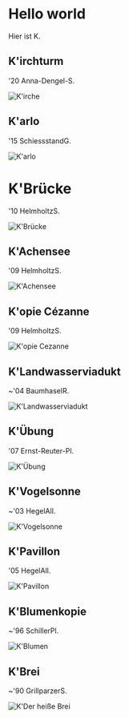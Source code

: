 # Hello world

Hier ist K.



## K'irchturm
'20 Anna-Dengel-S.

![K'irche](bilder/kirche.jpg)


## K'arlo
'15 SchiessstandG.

![K'arlo](bilder/karlo.jpg)

# K'Brücke
'10 HelmholtzS.

![K'Brücke](bilder/kbrücke.jpg)


## K'Achensee
'09 HelmholtzS.

![K'Achensee](bilder/kachensee.jpg)


## K'opie Cézanne
'09 HelmholtzS.

![K'opie Cezanne](bilder/kcézanne.jpg)


## K'Landwasserviadukt
~'04 BaumhaselR.

![K'Landwasserviadukt](bilder/klandwasser.jpg)


## K'Übung
'07 Ernst-Reuter-Pl.

![K'Übung](bilder/kübung.jpg)

## K'Vogelsonne
~'03 HegelAll.

![K'Vogelsonne](bilder/kvogelrund.jpg)

## K'Pavillon
'05 HegelAll.

![K'Pavillon](bilder/kpavillon.jpg)

## K'Blumenkopie
~'96 SchillerPl.

![K'Blumen](bilder/kblume.jpg)

## K'Brei
~'90 GrillparzerS.

![K'Der heiße Brei](bilder/kbrei.jpg)
